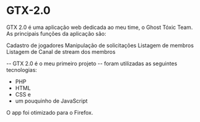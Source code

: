 # GTX-2.0

GTX 2.0 é uma aplicação web dedicada ao meu time, o Ghost Tóxic Team.
As principais funções da aplicação são:

Cadastro de jogadores
Manipulação de solicitações
Listagem de membros
Listagem de Canal de stream dos membros

-- GTX 2.0 é o meu primeiro projeto --
foram utilizadas as seguintes tecnologias:
- PHP
- HTML
- CSS e
- um pouquinho de JavaScript
  
O app foi otimizado para o Firefox.

